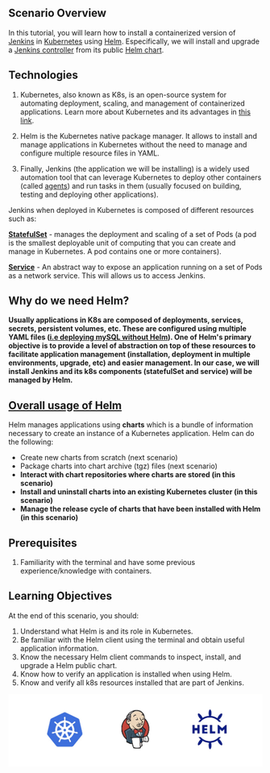 ## Scenario Overview

In this tutorial, you will learn how to install a containerized version of [Jenkins](https://www.jenkins.io/) in [Kubernetes](https://kubernetes.io/) using [Helm](https://helm.sh/). Especifically, we will install and upgrade a [Jenkins controller](https://www.jenkins.io/doc/book/glossary/#general-terms) from its public [Helm chart](https://github.com/jenkinsci/helm-charts/tree/main/charts/jenkins). 


## Technologies 

1. Kubernetes, also known as K8s, is an open-source system for automating deployment, scaling, and management of containerized applications. Learn more about Kubernetes and its advantages in [this link](https://kubernetes.io/docs/concepts/overview/what-is-kubernetes/).

2. Helm is the Kubernetes native package manager. It allows to install and manage applications in Kubernetes without the need to manage and configure multiple resource files in YAML. 

3. Finally, Jenkins (the application we will be installing) is a widely used automation tool that can leverage Kubernetes to deploy other containers (called [agents](https://www.jenkins.io/doc/book/using/using-agents/)) and run tasks in them (usually focused on building, testing and deploying other applications).

Jenkins when deployed in Kubernetes is composed of different resources such as:

**[StatefulSet](https://kubernetes.io/docs/concepts/workloads/controllers/statefulset/)** - manages the deployment and scaling of a set of Pods (a pod is the smallest deployable unit of computing that you can create and manage in Kubernetes. A pod contains one or more containers).

**[Service](https://kubernetes.io/docs/concepts/services-networking/service/)** - An abstract way to expose an application running on a set of Pods as a network service. This will allows us to access Jenkins.

## Why do we need Helm?

**Usually applications in K8s are composed of deployments, services, secrets, persistent volumes, etc. These are configured using multiple YAML files ([i.e deploying mySQL without Helm](https://kubernetes.io/docs/tasks/run-application/run-single-instance-stateful-application/)). One of Helm's primary objective is to provide a level of abstraction on top of these resources to facilitate application management (installation, deployment in multiple environments, upgrade, etc) and easier management. In our case, we will install Jenkins and its k8s components (statefulSet and service) will be managed by Helm.** 


## [Overall usage of Helm](https://helm.sh/docs/topics/architecture/)

Helm manages applications using **charts** which is a bundle of information necessary to create an instance of a Kubernetes application. Helm can do the following:

* Create new charts from scratch (next scenario)
* Package charts into chart archive (tgz) files (next scenario)
* **Interact with chart repositories where charts are stored (in this scenario)**
* **Install and uninstall charts into an existing Kubernetes cluster (in this scenario)**
* **Manage the release cycle of charts that have been installed with Helm (in this scenario)**


## Prerequisites

1. Familiarity with the terminal and have some previous experience/knowledge with containers.

## Learning Objectives

At the end of this scenario, you should:

1. Understand what Helm is and its role in Kubernetes.
2. Be familiar with the Helm client using the terminal and obtain useful application information.
3. Know the necessary Helm client commands to inspect, install, and upgrade a Helm public chart.
4. Know how to verify an application is installed when using Helm.
5. Know and verify all k8s resources installed that are part of Jenkins.


![Helm Logo](./../assets/intro.png)

